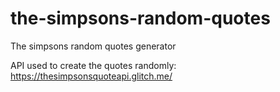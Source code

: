 # the-simpsons-random-quotes
The simpsons random quotes generator

API used to create the quotes randomly: https://thesimpsonsquoteapi.glitch.me/
